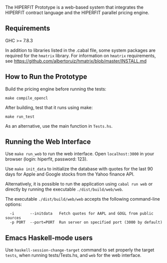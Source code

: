The HIPERFIT Prototype is a web-based system that integrates the
HIPERFIT contract language and the HIPERFIT parallel pricing engine.

Requirements
------------
GHC >= 7.8.3

In addition to libraries listed in the .cabal file, some system
packages are required for the `hmatrix` library. For information on
`hmatrix` requirements, see
https://github.com/albertoruiz/hmatrix/blob/master/INSTALL.md

How to Run the Prototype
------------------------

Build the pricing engine before running the tests:
```
make compile_opencl
```

After building, test that it runs using make:
```
make run_test
```

As an alternative, use the main function in `Tests.hs`.


Running the Web Interface
-------------------------

Use `make run_web` to run the web interface. Open `localhost:3000` in your browser (login: hiperfit, password: 123).

Use `make init_data` to initialize the database with quotes for the
last 90 days for Apple and Google stocks from the Yahoo finance API.

Alternatively, it is possible to run the application using `cabal run web` or directly by running the executable `./dist/build/web/web`.

The executable `./dist/build/web/web` accepts the following command-line options:

```
  -i       --initdata   Fetch quotes for AAPL and GOGL from public sources
  -p PORT  --port=PORT  Run server on specified port (3000 by default)
```

Emacs Haskell-mode users
------------------------

Use `haskell-session-change-target` command to set properly the target
`tests`, when running tests/Tests.hs, and `web` for the web interface.
    
